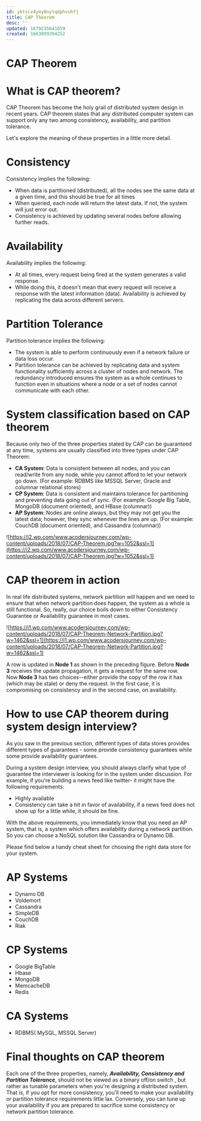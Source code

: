 ```yaml
---
id: yktscz4yey0oytqdphvuhfj
title: CAP Theorem
desc: ''
updated: 1679235641059
created: 1663099394252
---
```


# CAP Theorem

# What is CAP theorem?

CAP Theorem has become the holy grail of distributed system design in recent years. CAP theorem states that any distributed computer system can support only any two among consistency, availability, and partition tolerance.

Let's explore the meaning of these properties in a little more detail.

# Consistency

Consistency implies the following:

- When data is partitioned (distributed), all the nodes see the same data at a given time, and this should be true for all times
- When queried, each node will return the latest data. If not, the system will just error out.
- Consistency is achieved by updating several nodes before allowing further reads.

# Availability

Availability implies the following:

- At all times, every request being fired at the system generates a valid response.
- While doing this, it doesn't mean that every request will receive a response with the latest information (data). Availability is achieved by replicating the data across different servers.

# Partition Tolerance

Partition tolerance implies the following:

- The system is able to perform continuously even if a network failure or data loss occur.
- Partition tolerance can be achieved by replicating data and system functionality sufficiently across a cluster of nodes and network. The redundancy introduced ensures the system as a whole continues to function even in situations where a node or a set of nodes cannot communicate with each other.

# System classification based on CAP theorem

Because only two of the three properties stated by CAP can be guaranteed at any time, systems are usually classified into three types under CAP Theorem:

- **CA System**: Data is consistent between all nodes, and you can read/write from any node, while you cannot afford to let your network go down. (For example: RDBMS like MSSQL Server, Oracle and columnar relational stores)
- **CP System**: Data is consistent and maintains tolerance for partitioning and preventing data going out of sync. (For example: Google Big Table, MongoDB (document oriented), and HBase (columnar))
- **AP System**: Nodes are online always, but they may not get you the latest data; however, they sync whenever the lines are up. (For example: CouchDB (document oriented), and Cassandra (columnar))

![https://i2.wp.com/www.acodersjourney.com/wp-content/uploads/2018/07/CAP-Theorem.jpg?w=1052&ssl=1](https://i2.wp.com/www.acodersjourney.com/wp-content/uploads/2018/07/CAP-Theorem.jpg?w=1052&ssl=1)

# CAP theorem in action

In real life distributed systems, network partition will happen and we need to ensure that when network partition does happen, the system as a whole is still functional. So, really, our choice boils down to either Consistency Guarantee or Availability guarantee in most cases.

![https://i1.wp.com/www.acodersjourney.com/wp-content/uploads/2018/07/CAP-Theorem-Network-Partition.jpg?w=1462&ssl=1](https://i1.wp.com/www.acodersjourney.com/wp-content/uploads/2018/07/CAP-Theorem-Network-Partition.jpg?w=1462&ssl=1)

A row is updated in **Node 1** as shown in the preceding figure. Before **Node 3** receives the update propagation, it gets a request for the same row. Now **Node 3** has two choices--either provide the copy of the row it has (which may be stale) or deny the request. In the first case, it is compromising on consistency and in the second case, on availability.

# How to use CAP theorem during system design interview?

As you saw in the previous section, different types of data stores provides different types of guarantees - some provide consistency guarantees while some provide availability guarantees.

During a system design interview, you should always clarify what type of guarantee the interviewer is looking for in the system under discussion. For example, if you're building a news feed like twitter- it might have the following requirements:

- Highly available
- Consistency can take a hit in favor of availability, if a news feed does not show up for a little while, it should be fine.

With the above requirements, you immediately know that you need an AP system, that is, a system which offers availability during a network partition. So you can choose a NoSQL solution like Cassandra or Dynamo DB.

Please find below a handy cheat sheet for choosing the right data store for your system.

# AP Systems

- Dynamo DB
- Voldemort
- Cassandra
- SimpleDB
- CouchDB
- Riak

# CP Systems

- Google BigTable
- Hbase
- MongoDB
- MemcacheDB
- Redis

# CA Systems

- RDBMS( MySQL, MSSQL Server)

# Final thoughts on CAP theorem

Each one of the three properties, namely, ***Availability, Consistency and Partition Tolerance***, should not be viewed as a binary off/on switch , but rather as tunable parameters when you're designing a distributed system. That is, if you opt for more consistency, you'll need to make your availability or partition tolerance requirements little lax. Conversely, you can tune up your availability if you are prepared to sacrifice some consistency or network partition tolerance.